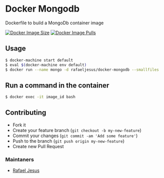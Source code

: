 # Docker Mongodb

Dockerfile to build a MongoDb container image

[![Docker Image Size](https://img.shields.io/imagelayers/image-size/rafaeljesus/docker-mongodb/latest.svg)](https://hub.docker.com/r/rafaeljesus/docker-mongodb/)
[![Docker Image Pulls](https://img.shields.io/docker/pulls/rafaeljesus/event-track.svg)](https://hub.docker.com/r/rafaeljesus/docker-mongodb/)

## Usage
```bash
$ docker-machine start default
$ eval $(docker-machine env default)
$ docker run --name mongo -d rafaeljesus/docker-mongodb --smallfiles
```

## Run a command in the container
```bash
$ docker exec -it image_id bash
```

## Contributing
- Fork it
- Create your feature branch (`git checkout -b my-new-feature`)
- Commit your changes (`git commit -am 'Add some feature'`)
- Push to the branch (`git push origin my-new-feature`)
- Create new Pull Request

### Maintaners

* [Rafael Jesus](https://github.com/rafaeljesus)
